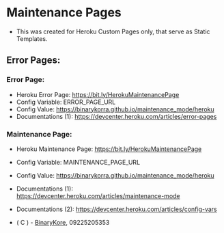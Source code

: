 # Maintenance Pages
* This was created for Heroku Custom Pages only, that serve as Static Templates.

## Error Pages:

### Error Page:
* Heroku Error Page: https://bit.ly/HerokuMaintenancePage
* Config Variable: ERROR_PAGE_URL
* Config Value: https://binarykorra.github.io/maintenance_mode/heroku
* Documentations (1): https://devcenter.heroku.com/articles/error-pages

### Maintenance Page:
* Heroku Maintenance Page: https://bit.ly/HerokuMaintenancePage
* Config Variable: MAINTENANCE_PAGE_URL
* Config Value: https://binarykorra.github.io/maintenance_mode/heroku
* Documentations (1): https://devcenter.heroku.com/articles/maintenance-mode
* Documentations (2): https://devcenter.heroku.com/articles/config-vars

* ( C ) - [BinaryKore](https://github.com/binarykore), 09225205353
